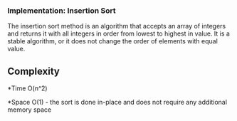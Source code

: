 ### Implementation: Insertion Sort

The insertion sort method is an algorithm that accepts an array of integers and returns it with all integers in order from lowest to highest in value. It is a stable algorithm, or it does not change the order of elements with equal value.  

## Complexity 

*Time O(n^2) 

*Space O(1) - the sort is done in-place and does not require any additional memory space